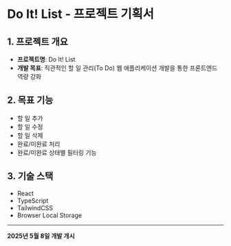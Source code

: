 # Do It! List - 프로젝트 기획서

## 1. 프로젝트 개요

- **프로젝트명**: Do It! List
- **개발 목표**: 직관적인 할 일 관리(To Do) 웹 애플리케이션 개발을 통한 프론트엔드 역량 강화

## 2. 목표 기능

- 할 일 추가
- 할 일 수정
- 할 일 삭제
- 완료/미완료 처리
- 완료/미완료 상태별 필터링 기능

## 3. 기술 스택

- React
- TypeScript
- TailwindCSS
- Browser Local Storage

---

**2025년 5월 8일 개발 개시**